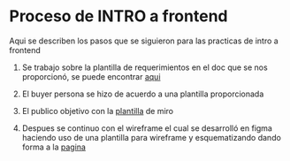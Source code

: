 
# Proceso de INTRO a frontend

Aqui se describen los pasos que se siguieron para las practicas de intro a frontend

1. Se trabajo sobre la plantilla de requerimientos en el doc que se nos proporcionó,
se puede encontrar [aqui](https://github.com/Yuizz/launchx/blob/master/misionFrontEnd/INTRO/1.-Requerimientos.doc)

2. El buyer persona se hizo de acuerdo a una plantilla proporcionada

3. El publico objetivo con la [plantilla](https://miro.com/welcomeonboard/TmRoOWtWQ1lpaVJpc0I0Q2habGVPb05HY255TmlVUmR3WEpJMUR4aGFTN0NDMUZPclppMk50TG40VWR3NnN3cXwzMDc0NDU3MzU0NzQ3NDU2ODU3?invite_link_id=840546428593) de miro

4. Despues se continuo con el wireframe el cual se desarrolló en figma haciendo uso de una plantilla para wireframe y esquematizando dando forma a la [pagina](https://www.figma.com/file/ZNsaCJR4CWE71hi5CpDN3g/WireFrame-abogabot?node-id=340173%3A572)
